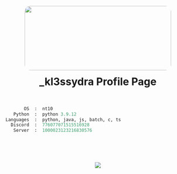 <p align="center">
<img src="https://24.media.tumblr.com/a75cd7561ad5a1bead5365a1412dc30a/tumblr_msktsqpTDV1rkoqaeo1_400.gif" style="border-radius: 16px; padding-bottom: 0px" width="400" height="176" >

<h1 align="center" style="padding-top:0px; margin-top: 0px; ">_kl3ssydra Profile Page</h1>
  
<br>

```python
       OS  :  nt10
   Python  :  python 3.9.12
Languages  :  python, java, js, batch, c, ts
  Discord  :  776077071515516928
   Server  :  1000023123216830576
```

<br>
<br>
<br>

<p align="center">
<img src="https://github-readme-stats.vercel.app/api?username=kl3ssydra&count_private=true&bg_color=30,595959,2e2c2c&title_color=fff&text_color=fff">
</p>
  

    
<br>
<br>    
<br>
<br>
<br>
<br>
<br> 

